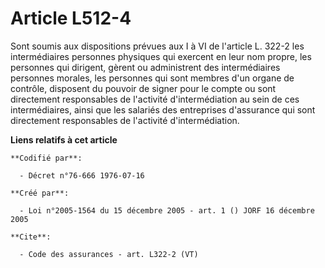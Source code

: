 # Article L512-4

Sont soumis aux dispositions prévues aux I à VI de l'article L. 322-2 les intermédiaires personnes physiques qui exercent en
leur nom propre, les personnes qui dirigent, gèrent ou administrent des intermédiaires personnes morales, les personnes qui
sont membres d'un organe de contrôle, disposent du pouvoir de signer pour le compte ou sont directement responsables de
l'activité d'intermédiation au sein de ces intermédiaires, ainsi que les salariés des entreprises d'assurance qui sont
directement responsables de l'activité d'intermédiation.

**Liens relatifs à cet article**

	**Codifié par**:

	  - Décret n°76-666 1976-07-16

	**Créé par**:

	  - Loi n°2005-1564 du 15 décembre 2005 - art. 1 () JORF 16 décembre 2005

	**Cite**:

	  - Code des assurances - art. L322-2 (VT)

